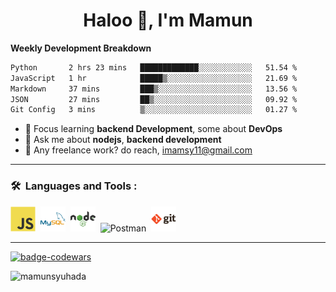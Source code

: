 <h1 align="center">Haloo 👋, I'm Mamun</h1>

**Weekly Development Breakdown**
<!--START_SECTION:waka-->

```txt
Python       2 hrs 23 mins   █████████████░░░░░░░░░░░░   51.54 %
JavaScript   1 hr            █████▒░░░░░░░░░░░░░░░░░░░   21.69 %
Markdown     37 mins         ███▒░░░░░░░░░░░░░░░░░░░░░   13.56 %
JSON         27 mins         ██▒░░░░░░░░░░░░░░░░░░░░░░   09.92 %
Git Config   3 mins          ▒░░░░░░░░░░░░░░░░░░░░░░░░   01.27 %
```

<!--END_SECTION:waka-->

- 🌱 Focus learning **backend Development**, some about **DevOps**
- 💬 Ask me about **nodejs**, **backend development**
- 💼 Any freelance work? do reach, imamsy11@gmail.com

---

### 🛠 &nbsp;Languages and Tools :

<p>
<img src="https://github.com/devicons/devicon/blob/master/icons/javascript/javascript-original.svg" title="JavaScript" alt="JavaScript" width="40" height="40"/>&nbsp;
<img src="https://github.com/devicons/devicon/blob/master/icons/mysql/mysql-original-wordmark.svg" title="MySQL"  alt="MySQL" width="40" height="40"/>&nbsp;
<img src="https://github.com/devicons/devicon/blob/master/icons/nodejs/nodejs-original-wordmark.svg" title="NodeJS" alt="NodeJS" width="40" height="40"/>&nbsp;
<img src="https://www.vectorlogo.zone/logos/getpostman/getpostman-icon.svg" title="Postman"  alt="Postman" width="40" height="40"/>&nbsp;
<img src="https://github.com/devicons/devicon/blob/master/icons/git/git-original-wordmark.svg" title="Git" **alt="Git" width="40" height="40"/>&nbsp;
</p>

---


[![badge-codewars](https://www.codewars.com/users/mamunsyuhada/badges/small)](https://www.codewars.com/users/mamunsyuhada)

<p align="left"> <img src="https://komarev.com/ghpvc/?username=mamunsyuhada" alt="mamunsyuhada" /> </p>
